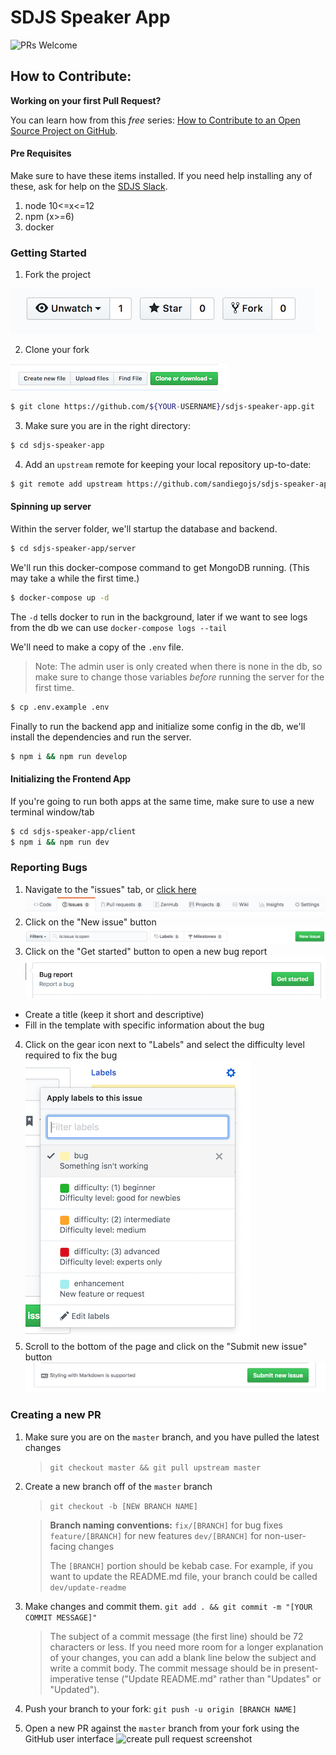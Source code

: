 # SDJS Speaker App

![PRs Welcome](https://img.shields.io/badge/PRs-welcome-brightgreen.svg?style=flat-square)

## How to Contribute:

**Working on your first Pull Request?**

You can learn how from this _free_ series: [How to Contribute to an Open Source Project on GitHub](https://egghead.io/series/how-to-contribute-to-an-open-source-project-on-github).

#### Pre Requisites

Make sure to have these items installed. If you need help installing any of these, ask for help on the [SDJS Slack](https://sdjs.slack.com/).

1. node 10<=x<=12
2. npm (x>=6)
3. docker

### Getting Started

1. Fork the project

![fork repo screenshot](readme-images/button_fork.png)

2. Clone your fork

![clone repo screenshot](readme-images/button_clone-repo.png)

```sh
$ git clone https://github.com/${YOUR-USERNAME}/sdjs-speaker-app.git
```

3. Make sure you are in the right directory:

```sh
$ cd sdjs-speaker-app
```

4. Add an `upstream` remote for keeping your local repository up-to-date:

```sh
$ git remote add upstream https://github.com/sandiegojs/sdjs-speaker-app.git
```

#### Spinning up server

Within the server folder, we'll startup the database and backend.

```sh
$ cd sdjs-speaker-app/server
```

We'll run this docker-compose command to get MongoDB running. (This may take a while the first time.)

```sh
$ docker-compose up -d
```

The `-d` tells docker to run in the background, later if we want to see logs from the db we can use `docker-compose logs --tail`

We'll need to make a copy of the `.env` file.

> Note: The admin user is only created when there is none in the db,
> so make sure to change those variables _before_ running the server for the first time.

```sh
$ cp .env.example .env
```

Finally to run the backend app and initialize some config in the db, we'll install the dependencies and run the server.

```sh
$ npm i && npm run develop
```

#### Initializing the Frontend App

If you're going to run both apps at the same time, make sure to use a new terminal window/tab

```sh
$ cd sdjs-speaker-app/client
$ npm i && npm run dev
```


### Reporting Bugs

1. Navigate to the "issues" tab, or [click here](https://github.com/sandiegojs/sdjs-speaker-app/issues)
![issues tab screenshot](readme-images/tab_issues.png)
2. Click on the "New issue" button
![new issue button screenshot](readme-images/button_new-issue.png)
3. Click on the "Get started" button to open a new bug report
![bug report get started screenshot](readme-images/button_bug-report-get-started.png)
  - Create a title (keep it short and descriptive)
  - Fill in the template with specific information about the bug
4. Click on the gear icon next to "Labels" and select the difficulty level required to fix the bug
![difficulty level screenshot](readme-images/labels_difficulty-level.png)
5. Scroll to the bottom of the page and click on the "Submit new issue" button
![submit new issue screenshot](readme-images/button_submit-new-issue.png)


### Creating a new PR

1. Make sure you are on the `master` branch, and you have pulled the latest changes

   > `git checkout master && git pull upstream master`

2. Create a new branch off of the `master` branch

   > `git checkout -b [NEW BRANCH NAME]`

   > **Branch naming conventions:**
   > `fix/[BRANCH]` for bug fixes
   > `feature/[BRANCH]` for new features
   > `dev/[BRANCH]` for non-user-facing changes
   >
   > The `[BRANCH]` portion should be kebab case. For example, if you want to update the README.md file, your branch could be called `dev/update-readme`

4. Make changes and commit them. `git add . && git commit -m "[YOUR COMMIT MESSAGE]"`

   > The subject of a commit message (the first line) should be 72 characters or less. If you need more room for a longer explanation of your changes, you can add a blank line below the subject and write a commit body. The commit message should be in present-imperative tense ("Update README.md" rather than "Updates" or "Updated").

5. Push your branch to your fork: `git push -u origin [BRANCH NAME]`

6. Open a new PR against the `master` branch from your fork using the GitHub user interface
![create pull request screenshot](readme-images/pull-request.png)
